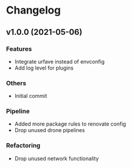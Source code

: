 # Changelog

## v1.0.0 (2021-05-06)

### Features

- Integrate urfave instead of envconfig
- Add log level for plugins

### Others

- Initial commit

### Pipeline

- Added more package rules to renovate config
- Drop unused drone pipelines

### Refactoring

- Drop unused network functionality

